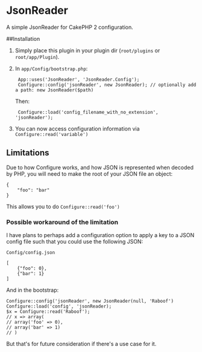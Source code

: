 # JsonReader                                                                
                                                                         
A simple JsonReader for CakePHP 2 configuration.

##Installation

1. Simply place this plugin in your plugin dir (`root/plugins` or `root/app/Plugin`).
2. In `app/Config/bootstrap.php`:  

        App::uses('JsonReader', 'JsonReader.Config');
        Configure::config('jsonReader', new JsonReader); // optionally add a path: new JsonReader($path)
    Then:  

        Configure::load('config_filename_with_no_extension', 'jsonReader');
3. You can now access configuration information via `Configure::read('variable')`

## Limitations

Due to how Configure works, and how JSON is represented when decoded by PHP, you will need to make the root of your JSON file an object:

    {
        "foo": "bar"
    }

This allows you to do `Configure::read('foo')` 

### Possible workaround of the limitation

I have plans to perhaps add a configuration option to apply a key to a JSON config file such that you could use the following JSON:

    Config/config.json  

    [
        {"foo": 0},
        {"bar": 1}
    ]

And in the bootstrap:

    Configure::config('jsonReader', new JsonReader(null, 'Raboof')
    Configure::load('config', 'jsonReader);
    $x = Configure::read('Raboof');
    // x => array(
    // array('foo' => 0),
    // array('bar' => 1)
    // )

But that's for future consideration if there's a use case for it.

